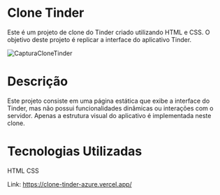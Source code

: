 # Clone Tinder
Este é um projeto de clone do Tinder criado utilizando HTML e CSS. O objetivo deste projeto é replicar a interface do aplicativo Tinder.

![CapturaCloneTinder](https://github.com/IsisPedroni/cloneTinder/assets/83738646/0ed90dff-a426-4017-b34c-d99dddf8b464) 

# Descrição
Este projeto consiste em uma página estática que exibe a interface do Tinder, mas não possui funcionalidades dinâmicas ou interações com o servidor. Apenas a estrutura visual do aplicativo é implementada neste clone.

# Tecnologias Utilizadas
HTML
CSS

Link: https://clone-tinder-azure.vercel.app/
